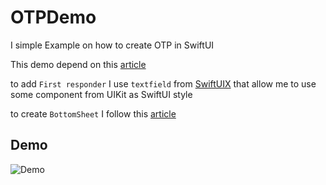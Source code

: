 
# OTPDemo
 
I simple Example on how to create OTP in SwiftUI

This demo depend on this [article](https://medium.com/flawless-app-stories/swiftui-passcode-field-for-otp-and-pin-entry-b61ba663dc31)

 to add `First responder` I use `textfield` from [SwiftUIX](https://github.com/SwiftUIX/SwiftUIX) 
that allow me to use some component from UIKit as SwiftUI style 

to create `BottomSheet` I follow this [article](https://swiftwithmajid.com/2019/12/11/building-bottom-sheet-in-swiftui/)

## Demo
![Demo](https://user-images.githubusercontent.com/16876982/109859718-5937ad80-7c6e-11eb-91d6-a773d75dbeb8.gif)

